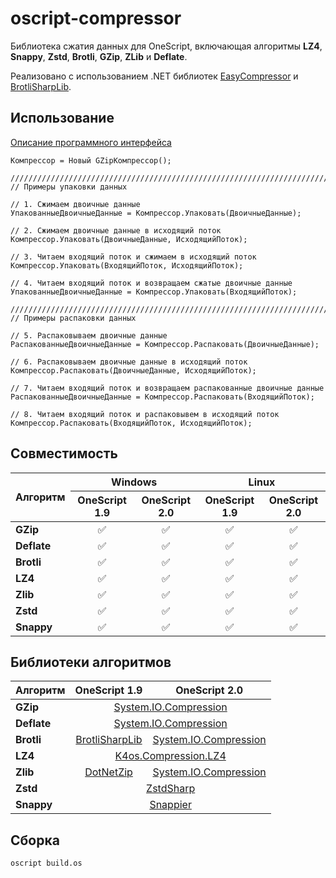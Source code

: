 # oscript-compressor

Библиотека сжатия данных для OneScript, включающая алгоритмы **LZ4**, **Snappy**, **Zstd**, **Brotli**, **GZip**, **ZLib** и **Deflate**. 

Реализовано с использованием .NET библиотек [EasyCompressor](https://github.com/mjebrahimi/EasyCompressor/) и [BrotliSharpLib](https://github.com/master131/BrotliSharpLib).

## Использование

[Описание программного интерфейса](docs/README.md)

``` bsl
Компрессор = Новый GZipКомпрессор();

///////////////////////////////////////////////////////////////////////
// Примеры упаковки данных

// 1. Сжимаем двоичные данные
УпакованныеДвоичныеДанные = Компрессор.Упаковать(ДвоичныеДанные);

// 2. Сжимаем двоичные данные в исходящий поток
Компрессор.Упаковать(ДвоичныеДанные, ИсходящийПоток);

// 3. Читаем входящий поток и сжимаем в исходящий поток
Компрессор.Упаковать(ВходящийПоток, ИсходящийПоток);

// 4. Читаем входящий поток и возвращаем сжатые двоичные данные 
УпакованныеДвоичныеДанные = Компрессор.Упаковать(ВходящийПоток);

///////////////////////////////////////////////////////////////////////
// Примеры распаковки данных

// 5. Распаковываем двоичные данные
РаспакованныеДвоичныеДанные = Компрессор.Распаковать(ДвоичныеДанные);

// 6. Распаковываем двоичные данные в исходящий поток
Компрессор.Распаковать(ДвоичныеДанные, ИсходящийПоток);

// 7. Читаем входящий поток и возвращаем распакованные двоичные данные
РаспакованныеДвоичныеДанные = Компрессор.Распаковать(ВходящийПоток);

// 8. Читаем входящий поток и распаковывем в исходящий поток
Компрессор.Распаковать(ВходящийПоток, ИсходящийПоток);
```

## Совместимость

<table>
  <thead>
    <tr>
      <th rowspan="2">Алгоритм</th>
      <th colspan="2">Windows</th>
      <th colspan="2">Linux</th>
    </tr>
    <tr>
      <th>OneScript 1.9</th>
      <th>OneScript 2.0</th>
      <th>OneScript 1.9</th>
      <th>OneScript 2.0</th>
    </tr>
  </thead>
  <tbody>
    <tr>
      <td><b>GZip</b></td>
      <td align="center">✅</td>
      <td align="center">✅</td>
      <td align="center">✅</td>
      <td align="center">✅</td>
    </tr>
    <tr>
      <td><b>Deflate</b></td>
      <td align="center">✅</td>
      <td align="center">✅</td>
      <td align="center">✅</td>
      <td align="center">✅</td>
    </tr>
    <tr>
      <td><b>Brotli</b></td>
      <td align="center">✅</td>
      <td align="center">✅</td>
      <td align="center">✅</td>
      <td align="center">✅</td>
    </tr>
    <tr>
      <td><b>LZ4</b></td>
      <td align="center">✅</td>
      <td align="center">✅</td>
      <td align="center">✅</td>
      <td align="center">✅</td>
    </tr>
    <tr>
      <td><b>Zlib</b></td>
      <td align="center">✅</td>
      <td align="center">✅</td>
      <td align="center">✅</td>
      <td align="center">✅</td>
    </tr>
    <tr>
      <td><b>Zstd</b></td>
      <td align="center">✅</td>
      <td align="center">✅</td>
      <td align="center">✅</td>
      <td align="center">✅</td>
    </tr>
    <tr>
      <td><b>Snappy</b></td>
      <td align="center">✅</td>
      <td align="center">✅</td>
      <td align="center">✅</td>
      <td align="center">✅</td>
    </tr>
  </tbody>
</table>

## Библиотеки алгоритмов

<table>
  <thead>
    <tr>
      <th>Алгоритм</th>
      <th>OneScript 1.9</th>
      <th>OneScript 2.0</th>
    </tr>
  </thead>
  <tbody>
    <tr>
      <td><b>GZip</b></td>
      <td colspan="2" align="center"><a href="https://learn.microsoft.com/ru-ru/dotnet/api/system.io.compression" target="_blank">System.IO.Compression</a></td>
    </tr>
    <tr>
      <td><b>Deflate</b></td>
      <td colspan="2" align="center"><a href="https://learn.microsoft.com/ru-ru/dotnet/api/system.io.compression" target="_blank">System.IO.Compression</a></td>
    </tr>
    <tr>
      <td><b>Brotli</b></td>
      <td align="center"><a href="https://github.com/master131/BrotliSharpLib" target="_blank">BrotliSharpLib</a></td>
      <td align="center"><a href="https://learn.microsoft.com/ru-ru/dotnet/api/system.io.compression" target="_blank">System.IO.Compression</a></td>
    </tr>
    <tr>
      <td><b>LZ4</b></td>
      <td colspan="2" align="center"><a href="https://github.com/MiloszKrajewski/K4os.Compression.LZ4" target="_blank">K4os.Compression.LZ4</a></td>
    </tr>
    <tr>
      <td><b>Zlib</b></td>
      <td align="center"><a href="https://github.com/haf/DotNetZip.Semverd" target="_blank">DotNetZip</a></td>
      <td align="center"><a href="https://learn.microsoft.com/ru-ru/dotnet/api/system.io.compression" target="_blank">System.IO.Compression</a></td>
    </tr>
    <tr>
      <td><b>Zstd</b></td>
      <td colspan="2" align="center"><a href="https://github.com/oleg-st/ZstdSharp" target="_blank">ZstdSharp</a></td>
    </tr>
    <tr>
      <td><b>Snappy</b></td>
      <td colspan="2" align="center"><a href="https://github.com/brantburnett/Snappier" target="_blank">Snappier</a></td>
    </tr>
  </tbody>
</table>

## Сборка

```
oscript build.os
```
